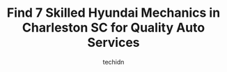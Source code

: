 ---
layout: ampstory
image: https://images.unsplash.com/photo-1484136063621-1acbc3b4ec98?ixlib=rb-4.0.3&ixid=MnwxMjA3fDB8MHxwaG90by1wYWdlfHx8fGVufDB8fHx8&auto=format&fit=crop&w=640&h=853&q=80
author: techidn
featured: false
description: Trust your vehicles maintenance and repairs to the 7 best Hyundai Mechanic in Charleston SC, USA. With their extensive experience, cutting-edge technology, and commitment to customer satisf
title: Find 7 Skilled Hyundai Mechanics in Charleston SC for Quality Auto Services
cover:
   title: Find 7 Skilled Hyundai Mechanics in Charleston SC for Quality Auto Services
   subtitle: Rickpate
   background: https://images.unsplash.com/photo-1484136063621-1acbc3b4ec98?ixlib=rb-4.0.3&ixid=MnwxMjA3fDB8MHxwaG90by1wYWdlfHx8fGVufDB8fHx8&auto=format&fit=crop&w=640&h=853&q=80

pages: 
 - layout: thirds
   top: <h1>#1 Hudson Nissan of Charleston</h1>
   bottom: "<p>Had a wonderful experience purchasing   a Rogue. Salesman Nana was the true, His professionalism and knowledge of the product sold me!  Thanks for helping me choose the r</p>"
   background: https://www.knot35.com/toplist/wp-content/uploads/2023/06/best-hyundai-mechanic-1-in-charleston-sc-1685836042.jpeg
   backgroundblur: true
 - layout: thirds
   top: <h1>#2 Hendrick Volvo Cars of Charleston</h1>
   bottom: "<p>1464 Savannah Hwy, Charleston, SC 29407, United States</p>"
   background: https://www.knot35.com/toplist/wp-content/uploads/2023/06/best-hyundai-mechanic-2-in-charleston-sc-1685836043.jpeg
   cta:
      link: https://www.knot35.com/toplist/find-7-skilled-hyundai-mechanics-in-charleston-sc-for-quality-auto-services/
      text: Find 7 Skilled Hyundai Mechanics in Charleston SC for Quality Auto Services
 - layout: thirds
   top: <h1>#3 Ottohaus Of Charleston</h1>
   bottom: "<p>1913 Sam Rittenberg Blvd, Charleston, SC 29407, United States</p>"
   background: https://www.knot35.com/toplist/wp-content/uploads/2023/06/best-hyundai-mechanic-3-in-charleston-sc-1685836043.jpeg
   cta:
      link: https://www.knot35.com/toplist/find-7-skilled-hyundai-mechanics-in-charleston-sc-for-quality-auto-services/
      text: Find 7 Skilled Hyundai Mechanics in Charleston SC for Quality Auto Services
 - layout: thirds
   top: <h1>#4 Charleston Auto Repair</h1>
   bottom: "<p>2495 Ashley River Rd, Charleston, SC 29414, United States</p>"
   background: https://images.unsplash.com/photo-1488554378835-f7acf46e6c98?ixlib=rb-4.0.3&ixid=MnwxMjA3fDB8MHxwaG90by1wYWdlfHx8fGVufDB8fHx8&auto=format&fit=crop&w=640&h=853&q=80
   cta:
      link: https://www.knot35.com/toplist/find-7-skilled-hyundai-mechanics-in-charleston-sc-for-quality-auto-services/
      text: Find 7 Skilled Hyundai Mechanics in Charleston SC for Quality Auto Services
 - layout: thirds
   top: <h1>#5 Byrds Automotive Repair</h1>
   bottom: "<p>1990 Raoul Wallenberg Blvd, Charleston, SC 29407, United States</p>"
   background: https://images.unsplash.com/photo-1531169509526-f8f1fdaa4a67?ixlib=rb-4.0.3&ixid=MnwxMjA3fDB8MHxwaG90by1wYWdlfHx8fGVufDB8fHx8&auto=format&fit=crop&w=640&h=853&q=80
   cta:
      link: https://www.knot35.com/toplist/find-7-skilled-hyundai-mechanics-in-charleston-sc-for-quality-auto-services/
      text: Find 7 Skilled Hyundai Mechanics in Charleston SC for Quality Auto Services
 - layout: thirds
   top: <h1>#6 Autoworks of Charleston</h1>
   bottom: "<p>1153 Cainhoy Rd, Charleston, SC 29492, United States</p>"
   background: https://images.unsplash.com/photo-1567360425618-1594206637d2?ixlib=rb-4.0.3&ixid=MnwxMjA3fDB8MHxwaG90by1wYWdlfHx8fGVufDB8fHx8&auto=format&fit=crop&w=640&h=853&q=80
   cta:
      link: https://www.knot35.com/toplist/find-7-skilled-hyundai-mechanics-in-charleston-sc-for-quality-auto-services/
      text: Find 7 Skilled Hyundai Mechanics in Charleston SC for Quality Auto Services
 - layout: thirds
   top: <h1>#7 Pro Auto Care LLC</h1>
   bottom: "<p>141 Alexander St, Charleston, SC 29403, United States</p>"
   background: https://images.unsplash.com/photo-1489648022186-8f49310909a0?ixlib=rb-4.0.3&ixid=MnwxMjA3fDB8MHxwaG90by1wYWdlfHx8fGVufDB8fHx8&auto=format&fit=crop&w=640&h=853&q=80
   cta:
      link: https://www.knot35.com/toplist/find-7-skilled-hyundai-mechanics-in-charleston-sc-for-quality-auto-services/
      text: Find 7 Skilled Hyundai Mechanics in Charleston SC for Quality Auto Services
 - layout: thirds
   middle: Continue reading...
   background: https://images.unsplash.com/photo-1595364397663-fca4f075d796?ixlib=rb-4.0.3&ixid=MnwxMjA3fDB8MHxwaG90by1wYWdlfHx8fGVufDB8fHx8&auto=format&fit=crop&w=640&h=853&q=80
   cta:
      link: https://www.knot35.com/toplist/find-7-skilled-hyundai-mechanics-in-charleston-sc-for-quality-auto-services/
      text: Find 7 Skilled Hyundai Mechanics in Charleston SC for Quality Auto Services
      
---